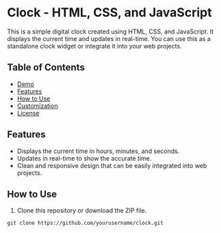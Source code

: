 # Clock - HTML, CSS, and JavaScript

This is a simple digital clock created using HTML, CSS, and JavaScript. It displays the current time and updates in real-time. You can use this as a standalone clock widget or integrate it into your web projects.

## Table of Contents

- [Demo](#demo)
- [Features](#features)
- [How to Use](#how-to-use)
- [Customization](#customization)
- [License](#license)

## Features

- Displays the current time in hours, minutes, and seconds.
- Updates in real-time to show the accurate time.
- Clean and responsive design that can be easily integrated into web projects.

## How to Use

1. Clone this repository or download the ZIP file.

```shell
git clone https://github.com/yourusername/clock.git
